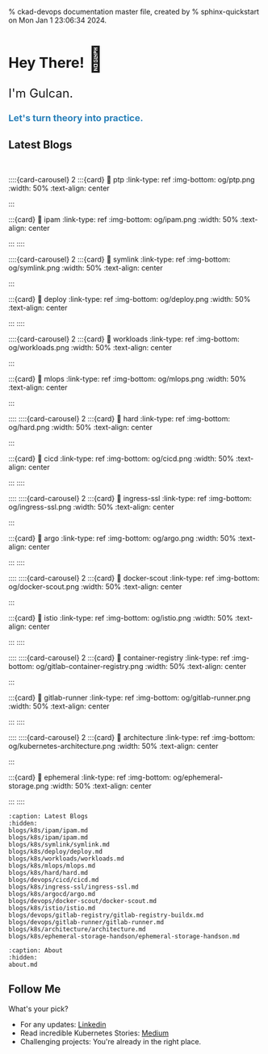 % ckad-devops documentation master file, created by
% sphinx-quickstart on Mon Jan  1 23:06:34 2024.

# Hey There! <span style="font-size: 48px;">👋 </span>

<p style="font-size: 24px;">I'm Gulcan.</p>
<p style="font-size: 18px; font-weight: bold; color: #2980b9;">Let's turn theory into practice.</p>


<!-- <img src="https://api.thegreenwebfoundation.org/greencheckimage/kuberada.devtechops.dev?nocache=true" alt="This website is hosted Green - checked by thegreenwebfoundation.org"> -->

## Latest Blogs

</br>

::::{card-carousel} 2
:::{card}
:link: ptp
:link-type: ref
:img-bottom: og/ptp.png
:width: 50%
:text-align: center

:::

:::{card}
:link: ipam
:link-type: ref
:img-bottom: og/ipam.png
:width: 50%
:text-align: center

:::
::::

::::{card-carousel} 2
:::{card}
:link: symlink
:link-type: ref
:img-bottom: og/symlink.png
:width: 50%
:text-align: center

:::

:::{card}
:link: deploy
:link-type: ref
:img-bottom: og/deploy.png
:width: 50%
:text-align: center

:::
::::

::::{card-carousel} 2
:::{card}
:link: workloads
:link-type: ref
:img-bottom: og/workloads.png
:width: 50%
:text-align: center

:::

:::{card}
:link: mlops
:link-type: ref
:img-bottom: og/mlops.png
:width: 50%
:text-align: center

:::

::::
::::{card-carousel} 2
:::{card}
:link: hard
:link-type: ref
:img-bottom: og/hard.png
:width: 50%
:text-align: center

:::

:::{card}
:link: cicd
:link-type: ref
:img-bottom: og/cicd.png
:width: 50%
:text-align: center

:::
::::

::::
::::{card-carousel} 2
:::{card}
:link: ingress-ssl
:link-type: ref
:img-bottom: og/ingress-ssl.png
:width: 50%
:text-align: center

:::

:::{card}
:link: argo
:link-type: ref
:img-bottom: og/argo.png
:width: 50%
:text-align: center

:::
::::

::::
::::{card-carousel} 2
:::{card}
:link: docker-scout
:link-type: ref
:img-bottom: og/docker-scout.png
:width: 50%
:text-align: center

:::

:::{card}
:link: istio
:link-type: ref
:img-bottom: og/istio.png
:width: 50%
:text-align: center

:::
::::


::::
::::{card-carousel} 2
:::{card}
:link: container-registry
:link-type: ref
:img-bottom: og/gitlab-container-registry.png
:width: 50%
:text-align: center

:::

:::{card}
:link: gitlab-runner
:link-type: ref
:img-bottom: og/gitlab-runner.png
:width: 50%
:text-align: center

:::
::::

::::
::::{card-carousel} 2
:::{card}
:link: architecture
:link-type: ref
:img-bottom: og/kubernetes-architecture.png
:width: 50%
:text-align: center

:::

:::{card}
:link: ephemeral
:link-type: ref
:img-bottom: og/ephemeral-storage.png
:width: 50%
:text-align: center

:::
::::

```{toctree}
:caption: Latest Blogs
:hidden:
blogs/k8s/ipam/ipam.md
blogs/k8s/ipam/ipam.md
blogs/k8s/symlink/symlink.md
blogs/k8s/deploy/deploy.md
blogs/k8s/workloads/workloads.md
blogs/k8s/mlops/mlops.md
blogs/k8s/hard/hard.md
blogs/devops/cicd/cicd.md
blogs/k8s/ingress-ssl/ingress-ssl.md
blogs/k8s/argocd/argo.md
blogs/devops/docker-scout/docker-scout.md
blogs/k8s/istio/istio.md
blogs/devops/gitlab-registry/gitlab-registry-buildx.md
blogs/devops/gitlab-runner/gitlab-runner.md
blogs/k8s/architecture/architecture.md
blogs/k8s/ephemeral-storage-handson/ephemeral-storage-handson.md
```

```{toctree}
:caption: About
:hidden:
about.md

```

## Follow Me

What's your pick?

- For any updates: [Linkedin](https://www.linkedin.com/in/gulcantopcu/)
- Read incredible Kubernetes Stories: [Medium](https://medium.com/@gulcantopcu)
- Challenging projects: You're already in the right place.
